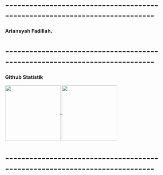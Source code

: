 
# ---------------------------------------------------------------------------

### Ariansyah Fadillah. 


# ---------------------------------------------------------------------------

### Github Statistik

<a href="https://github.com/ariansyahfadillah">
  <img height=180 align="center" src="https://github-readme-stats.vercel.app/api?username=ariansyahfadillah" />
</a>
<a href="https://github.com/ariansyahfadillah">
  <img height=180 align="center" src="https://github-readme-stats.vercel.app/api/top-langs?username=ariansyahfadillah&layout=compact" />
</a>

# ---------------------------------------------------------------------------
